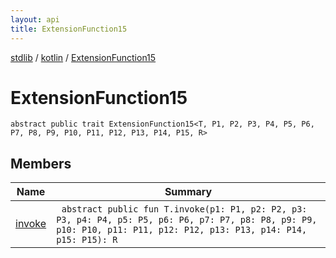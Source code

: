 ```yaml
---
layout: api
title: ExtensionFunction15
---
```

[stdlib](../../index.html) / [kotlin](../index.html) / [ExtensionFunction15](index.html)

# ExtensionFunction15

```
abstract public trait ExtensionFunction15<T, P1, P2, P3, P4, P5, P6, P7, P8, P9, P10, P11, P12, P13, P14, P15, R> 
```
## Members
| Name | Summary |
|------|---------|
|[invoke](invoke.html)|&nbsp;&nbsp;`abstract public fun T.invoke(p1: P1, p2: P2, p3: P3, p4: P4, p5: P5, p6: P6, p7: P7, p8: P8, p9: P9, p10: P10, p11: P11, p12: P12, p13: P13, p14: P14, p15: P15): R`<br>|
